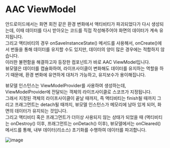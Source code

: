 # AAC ViewModel
안드로이드에서는 화면 회전 같은 환경 변화에서 액티비티가 파괴되었다가 다시 생성되는데, 이때 데이터를 다시 받아오는 코드를 직접 작성해주어야 화면의 데이터가 계속 유지됩니다.<br>
그리고 액티비티의 경우 onSaveInstanceState() 메서드를 사용해서, onCreate()에서 번들을 통해 데이터를 유지할 수도 있지만, 데이터의 양이 많은 경우에는 적합하지 않습니다.<br>
이러한 불편함을 해결하고자 등장한 컴포넌트가 바로 AAC ViewModel입니다.<br>
뷰모델은 데이터를 캡슐화하여, 라이프사이클이 변화해도 데이터를 유지하는 역할을 하기 때문에, 환경 변화에 유연하게 대처가 가능하고, 유지보수가 용이해집니다.<br>

뷰모델 인스턴스는 ViewModelProvider를 사용하여 생성하는데, ViewModelProvider에 전달되는 객체의 라이프사이클로 스코프가 지정됩니다.<br>
그래서 지정된 객체의 라이프사이클이 끝날 때까지, 즉 액티비티는 finish될 때까지 그리고 프래그먼트는 detach될 때까지, 뷰모델 인스턴스가 메모리에 남아 있게 되어, 화면의 데이터가 유지되는 것입니다.<br>
그리고 액티비티 혹은 프래그먼트가 더이상 사용되지 않는 상태가 되었을 때 (액티비티는 onDestroy() 이후, 프래그먼트는 onDetach() 이후), 뷰모델에서는 onCleared() 메서드를 통해, 내부 데이터(리소스) 초기화를 수행하여 데이터를 파괴합니다.

![image](https://github.com/sdhong0609/tech-interview-study/assets/78577085/62b68275-cff9-4129-a866-61dd536ec0a6)


